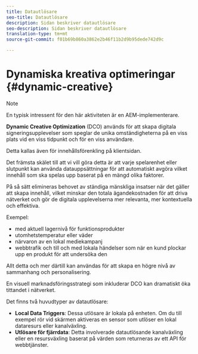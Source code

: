 ```yaml
---
title: Datautlösare
seo-title: Datautlösare
description: Sidan beskriver datautlösare
seo-description: Sidan beskriver datautlösare
translation-type: tm+mt
source-git-commit: f01b69b860a3862e2b46f11b2d9b95dede742d9c

---
```



# Dynamiska kreativa optimeringar {#dynamic-creative}

>[!NOTE]
>
>En typisk intressent för den här aktiviteten är en AEM-implementerare.

**Dynamic Creative Optimization** (DCO) används för att skapa digitala signeringsupplevelser som speglar de unika omständigheterna på en viss plats vid en viss tidpunkt och för en viss användare.

Detta kallas även för innehållsförenkling på klientsidan.

Det främsta skälet till att vi vill göra detta är att varje spelarenhet eller slutpunkt kan använda datauppsättningar för att automatiskt avgöra vilket innehåll som ska spelas upp baserat på en mängd olika faktorer.

På så sätt elimineras behovet av ständiga mänskliga insatser när det gäller att skapa innehåll, vilket minskar den totala ägandekostnaden för att driva nätverket och gör de digitala upplevelserna mer relevanta, mer kontextuella och effektiva.

Exempel:

* med aktuell lagernivå för funktionsprodukter
* utomhetstemperatur eller väder
* närvaron av en lokal mediekampanj
* webbtrafik och till och med lokala händelser som när en kund plockar upp en produkt för att undersöka den

Allt detta och mer därtill kan användas för att skapa en högre nivå av sammanhang och personalisering.

En visuell marknadsföringsstrategi som inkluderar DCO kan dramatiskt öka tittandet i nätverket.

Det finns två huvudtyper av datautlösare:

* **Local Data Triggers**: Dessa utlösare är lokala på enheten. Om du till exempel rör vid skärmen aktiveras en sensor som utlöser en lokal dataresurs eller kanalväxling.
* **Utlösare för fjärrdata**: Detta involverade datautlösande kanalväxling eller en resursväxling baserat på värden som returneras av ett API för webbtjänster.

